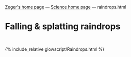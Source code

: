 [Zeger's home page](https://www.hendrikse.name/) &mdash; [Science home page](https://www.hendrikse.name/science/) &mdash; raindrops.html

# Falling &amp; splatting raindrops
<div class="header_line"><br/></div>

{% include_relative glowscript/Raindrops.html %}
